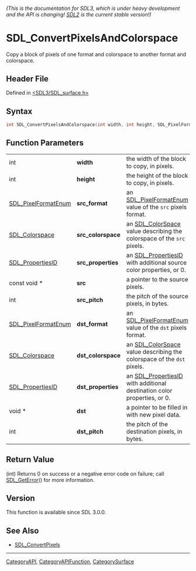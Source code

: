 ###### (This is the documentation for SDL3, which is under heavy development and the API is changing! [SDL2](https://wiki.libsdl.org/SDL2/) is the current stable version!)
# SDL_ConvertPixelsAndColorspace

Copy a block of pixels of one format and colorspace to another format and colorspace.

## Header File

Defined in [<SDL3/SDL_surface.h>](https://github.com/libsdl-org/SDL/blob/main/include/SDL3/SDL_surface.h)

## Syntax

```c
int SDL_ConvertPixelsAndColorspace(int width, int height, SDL_PixelFormatEnum src_format, SDL_Colorspace src_colorspace, SDL_PropertiesID src_properties, const void *src, int src_pitch, SDL_PixelFormatEnum dst_format, SDL_Colorspace dst_colorspace, SDL_PropertiesID dst_properties, void *dst, int dst_pitch);
```

## Function Parameters

|                                            |                    |                                                                                             |
| ------------------------------------------ | ------------------ | ------------------------------------------------------------------------------------------- |
| int                                        | **width**          | the width of the block to copy, in pixels.                                                  |
| int                                        | **height**         | the height of the block to copy, in pixels.                                                 |
| [SDL_PixelFormatEnum](SDL_PixelFormatEnum) | **src_format**     | an [SDL_PixelFormatEnum](SDL_PixelFormatEnum) value of the `src` pixels format.             |
| [SDL_Colorspace](SDL_Colorspace)           | **src_colorspace** | an [SDL_ColorSpace](SDL_ColorSpace) value describing the colorspace of the `src` pixels.    |
| [SDL_PropertiesID](SDL_PropertiesID)       | **src_properties** | an [SDL_PropertiesID](SDL_PropertiesID) with additional source color properties, or 0.      |
| const void *                               | **src**            | a pointer to the source pixels.                                                             |
| int                                        | **src_pitch**      | the pitch of the source pixels, in bytes.                                                   |
| [SDL_PixelFormatEnum](SDL_PixelFormatEnum) | **dst_format**     | an [SDL_PixelFormatEnum](SDL_PixelFormatEnum) value of the `dst` pixels format.             |
| [SDL_Colorspace](SDL_Colorspace)           | **dst_colorspace** | an [SDL_ColorSpace](SDL_ColorSpace) value describing the colorspace of the `dst` pixels.    |
| [SDL_PropertiesID](SDL_PropertiesID)       | **dst_properties** | an [SDL_PropertiesID](SDL_PropertiesID) with additional destination color properties, or 0. |
| void *                                     | **dst**            | a pointer to be filled in with new pixel data.                                              |
| int                                        | **dst_pitch**      | the pitch of the destination pixels, in bytes.                                              |

## Return Value

(int) Returns 0 on success or a negative error code on failure; call
[SDL_GetError](SDL_GetError)() for more information.

## Version

This function is available since SDL 3.0.0.

## See Also

- [SDL_ConvertPixels](SDL_ConvertPixels)

----
[CategoryAPI](CategoryAPI), [CategoryAPIFunction](CategoryAPIFunction), [CategorySurface](CategorySurface)


